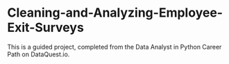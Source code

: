 # Cleaning-and-Analyzing-Employee-Exit-Surveys

This is a guided project, completed from the Data Analyst in Python Career Path on DataQuest.io.
